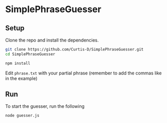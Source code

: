 # SimplePhraseGuesser

## Setup

Clone the repo and install the dependencies.

```bash
git clone https://github.com/Curtis-D/SimplePhraseGuesser.git
cd SimplePhraseGuesser
```

```bash
npm install
```

Edit `phrase.txt` with your partial phrase (remember to add the commas like in the example)

## Run

To start the guesser, run the following

```bash
node guesser.js
```